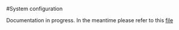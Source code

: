 #System configuration

Documentation in progress. In the meantime please refer to this [file](../../configs/system.json)
